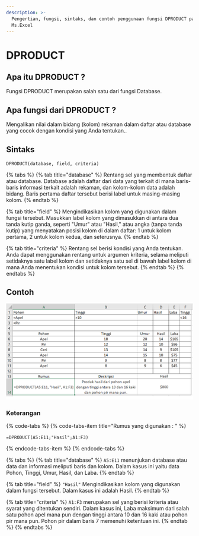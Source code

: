 ```yaml
---
description: >-
  Pengertian, fungsi, sintaks, dan contoh penggunaan fungsi DPRODUCT pada
  Ms.Excel
---
```


# DPRODUCT

## Apa itu DPRODUCT ?

Fungsi DPRODUCT merupakan salah satu dari fungsi Database.

## Apa fungsi dari DPRODUCT ? 

Mengalikan nilai dalam bidang \(kolom\) rekaman dalam daftar atau database yang cocok dengan kondisi yang Anda tentukan..

## Sintaks

```text
DPRODUCT(database, field, criteria)
```

{% tabs %}
{% tab title="database" %}
Rentang sel yang membentuk daftar atau database. Database adalah daftar dari data yang terkait di mana baris-baris informasi terkait adalah rekaman, dan kolom-kolom data adalah bidang. Baris pertama daftar tersebut berisi label untuk masing-masing kolom.
{% endtab %}

{% tab title="field" %}
Mengindikasikan kolom yang digunakan dalam fungsi tersebut. Masukkan label kolom yang dimasukkan di antara dua tanda kutip ganda, seperti "Umur" atau "Hasil," atau angka \(tanpa tanda kutip\) yang menyatakan posisi kolom di dalam daftar: 1 untuk kolom pertama, 2 untuk kolom kedua, dan seterusnya.
{% endtab %}

{% tab title="criteria" %}
Rentang sel berisi kondisi yang Anda tentukan. Anda dapat menggunakan rentang untuk argumen kriteria, selama meliputi setidaknya satu label kolom dan setidaknya satu sel di bawah label kolom di mana Anda menentukan kondisi untuk kolom tersebut.
{% endtab %}
{% endtabs %}

## Contoh

![](../.gitbook/assets/contohdproduct.png)

### Keterangan

{% code-tabs %}
{% code-tabs-item title="Rumus yang digunakan : " %}
```text
=DPRODUCT(A5:E11;"Hasil";A1:F3)
```
{% endcode-tabs-item %}
{% endcode-tabs %}

{% tabs %}
{% tab title="database" %}
`A5:E11` menunjukan database atau data dan informasi meliputi baris dan kolom. Dalam kasus ini yaitu data Pohon, Tinggi, Umur, Hasil, dan Laba.
{% endtab %}

{% tab title="field" %}
`"Hasil"` Mengindikasikan kolom yang digunakan dalam fungsi tersebut. Dalam kasus ini adalah Hasil.
{% endtab %}

{% tab title="criteria" %}
`A1:F3` merupakan sel yang berisi kriteria atau syarat yang ditentukan sendiri. Dalam kasus ini, Laba maksimum dari salah satu pohon apel mana pun dengan tinggi antara 10 dan 16 kaki atau pohon pir mana pun. Pohon pir dalam baris 7 memenuhi ketentuan ini.
{% endtab %}
{% endtabs %}

